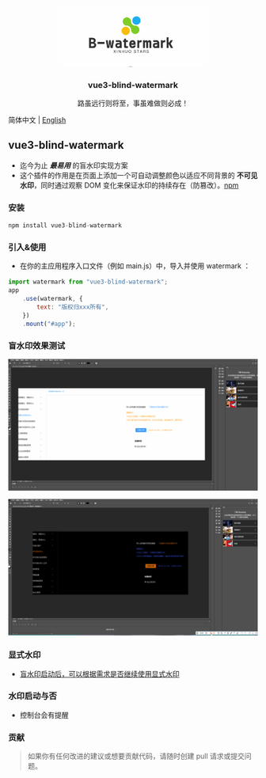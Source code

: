 <p align="center">
  <a target="_blank" href="https://github.com/Huo-zai-feng-lang-li/vue3-blind-watermark">
  <img alt="logo" src="/vue3-blind-watermark.gif" width="300">
  </a>
</p>

<p align="center">
  <h3 align="center">vue3-blind-watermark</h3>
  <p align="center" style="font-size:14px">路虽远行则将至，事虽难做则必成！</p>
</p>

简体中文 | [English](https://github.com/Huo-zai-feng-lang-li/vue3-blind-watermark/blob/main/readme.en.md)

## vue3-blind-watermark

- 迄今为止 **_最易用_** 的盲水印实现方案
- 这个插件的作用是在页面上添加一个可自动调整颜色以适应不同背景的 **不可见水印**，同时通过观察 DOM 变化来保证水印的持续存在（防篡改）。[npm](https://www.npmjs.com/package/vue3-blind-watermark)

### 安装

```js
npm install vue3-blind-watermark
```

### 引入&使用

- 在你的主应用程序入口文件（例如 main.js）中，导入并使用 watermark ：

```js
import watermark from "vue3-blind-watermark";
app
	.use(watermark, {
		text: "版权归xxx所有",
	})
	.mount("#app");
```

### 盲水印效果测试

<p align="center">
  <a target="_blank" href="https://github.com/Huo-zai-feng-lang-li/vue3-blind-watermark">
  <img alt="1" src="/1.gif" width="800">
  </a>
</p>


<p align="center">
  <a target="_blank" href="https://github.com/Huo-zai-feng-lang-li/vue3-blind-watermark">
  <img alt="3" src="/3.gif" width="800">
  </a>
</p>

### 显式水印

- <a target="_blank" href="https://huo-zai-feng-lang-li.github.io/vue3-tools-docs/vue3-directive-tools.html#watermarker
  ">盲水印启动后，可以根据需求是否继续使用显式水印
  </a>

### 水印启动与否

- 控制台会有提醒

### 贡献

> 如果你有任何改进的建议或想要贡献代码，请随时创建 pull 请求或提交问题。
